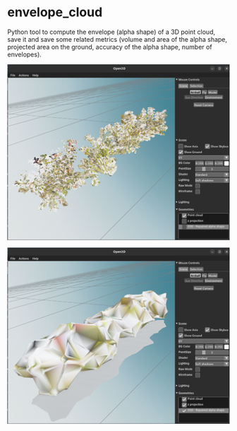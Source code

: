 # envelope_cloud
Python tool to compute the envelope (alpha shape) of a 3D point cloud, save it and  save some related metrics (volume and area of the alpha shape, projected area on the ground, accuracy of the alpha shape, number of envelopes).


![Screenshot](Screenshot_cloud.png)


![Screenshot](Screenshot_mesh.png)
